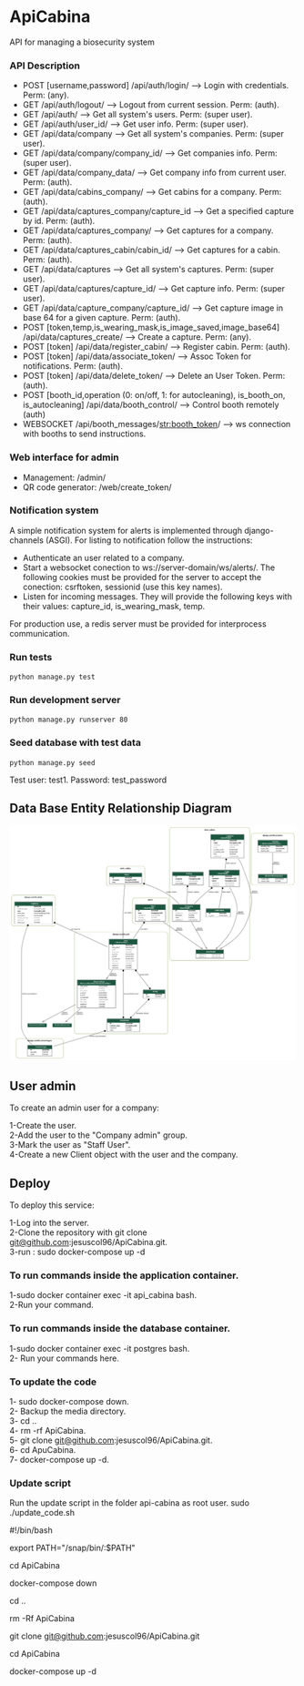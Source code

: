 # ApiCabina
API for managing a biosecurity system

### API Description

- POST [username,password]  /api/auth/login/  --> Login with credentials. Perm: (any).
- GET /api/auth/logout/  --> Logout from current session. Perm: (auth).
- GET /api/auth/ --> Get all system's users. Perm: (super user).
- GET /api/auth/user_id/ --> Get user info. Perm: (super user).
- GET /api/data/company --> Get all system's companies. Perm: (super user).
- GET /api/data/company/company_id/ --> Get companies info. Perm: (super user).
- GET /api/data/company_data/ --> Get company info from current user. Perm: (auth).
- GET /api/data/cabins_company/ --> Get cabins for a company. Perm: (auth).
- GET /api/data/captures_company/capture_id --> Get a specified capture by id. Perm: (auth).
- GET /api/data/captures_company/ --> Get captures for a company. Perm: (auth).
- GET /api/data/captures_cabin/cabin_id/ --> Get captures for a cabin. Perm: (auth).
- GET /api/data/captures --> Get all system's captures. Perm: (super user).
- GET /api/data/captures/capture_id/ --> Get capture info. Perm: (super user).
- GET /api/data/capture_company/capture_id/ --> Get capture image in base 64 for a given capture. Perm: (auth).
- POST [token,temp,is_wearing_mask,is_image_saved,image_base64]  /api/data/captures_create/ --> Create a capture. Perm: (any).
- POST [token]  /api/data/register_cabin/ --> Register cabin. Perm: (auth).
- POST [token]  /api/data/associate_token/ --> Assoc Token for notifications. Perm: (auth).
- POST [token]  /api/data/delete_token/ --> Delete an User Token. Perm: (auth).
- POST [booth_id,operation (0: on/off, 1: for autocleaning), is_booth_on, is_autocleaning] /api/data/booth_control/ --> Control booth remotely (auth)
- WEBSOCKET /api/booth_messages/<str:booth_token>/ --> ws connection with booths to send instructions.
### Web interface for admin

- Management: /admin/
- QR code generator: /web/create_token/

### Notification system
A simple notification system for alerts is implemented through django-channels (ASGI). For listing to notification follow the instructions:

- Authenticate an user related to a company.
- Start a websocket conection to ws://server-domain/ws/alerts/. The following cookies must be provided for the server to accept the conection: csrftoken, sessionid (use this key names).
- Listen for incoming messages. They will provide the following keys with their values: capture_id, is_wearing_mask, temp.

For production use, a redis server must be provided for interprocess communication.

### Run tests
    python manage.py test

### Run development server
    python manage.py runserver 80

### Seed database with test data
    python manage.py seed
Test user: test1. Password: test_password

## Data Base Entity Relationship Diagram
![ERD](./docs/api_cabina_erd.png)

## User admin
To create an admin user for a company:

1-Create the user.</br>
2-Add the user to the "Company admin" group.</br>
3-Mark the user as "Staff User".</br>
4-Create a new Client object with the user and the company.</br>


## Deploy

To deploy this service:

1-Log into the server.<br>
2-Clone the repository with git clone git@github.com:jesuscol96/ApiCabina.git.<br>
3-run : sudo docker-compose up -d <br>

### To run commands inside the application container.
1-sudo docker container exec -it api_cabina bash.<br>
2-Run your command.<br>

### To run commands inside the database container.
1-sudo docker container exec -it postgres bash.<br>
2- Run your commands here.<br>

### To update the code

1- sudo docker-compose down.<br>
2- Backup the media directory.<br>
3- cd ..<br>
4- rm -rf ApiCabina.<br>
5- git clone git@github.com:jesuscol96/ApiCabina.git.<br>
6- cd ApuCabina.<br>
7- docker-compose up -d.


### Update script
Run the update script in the folder api-cabina as root user.
sudo ./update_code.sh

#!/bin/bash

export PATH="/snap/bin/:$PATH"

cd ApiCabina

docker-compose down

cd ..

rm -Rf ApiCabina

git clone git@github.com:jesuscol96/ApiCabina.git

cd  ApiCabina

docker-compose up -d
